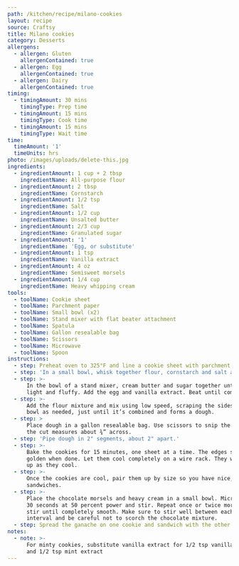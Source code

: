 ```yaml
---
path: /kitchen/recipe/milano-cookies
layout: recipe
source: Craftsy
title: Milano cookies
category: Desserts
allergens:
  - allergen: Gluten
    allergenContained: true
  - allergen: Egg
    allergenContained: true
  - allergen: Dairy
    allergenContained: true
timing:
  - timingAmount: 30 mins
    timingType: Prep time
  - timingAmount: 15 mins
    timingType: Cook time
  - timingAmount: 15 mins
    timingType: Wait time
time:
  timeAmount: '1'
  timeUnits: hrs
photo: /images/uploads/delete-this.jpg
ingredients:
  - ingredientAmount: 1 cup + 2 tbsp
    ingredientName: All-purpose flour
  - ingredientAmount: 2 tbsp
    ingredientName: Cornstarch
  - ingredientAmount: 1/2 tsp
    ingredientName: Salt
  - ingredientAmount: 1/2 cup
    ingredientName: Unsalted butter
  - ingredientAmount: 2/3 cup
    ingredientName: Granulated sugar
  - ingredientAmount: '1'
    ingredientName: 'Egg, or substitute'
  - ingredientAmount: 1 tsp
    ingredientName: Vanilla extract
  - ingredientAmount: 4 oz
    ingredientName: Semisweet morsels
  - ingredientAmount: 1/4 cup
    ingredientName: Heavy whipping cream
tools:
  - toolName: Cookie sheet
  - toolName: Parchment paper
  - toolName: Small bowl (x2)
  - toolName: Stand mixer with flat beater attachment
  - toolName: Spatula
  - toolName: Gallon resealable bag
  - toolName: Scissors
  - toolName: Microwave
  - toolName: Spoon
instructions:
  - step: Preheat oven to 325°F and line a cookie sheet with parchment paper.
  - step: 'In a small bowl, whisk together flour, cornstarch and salt and set aside.'
  - step: >-
      In the bowl of a stand mixer, cream butter and sugar together until it’s
      light and fluffy. Add the egg and vanilla extract. Beat until combined.
  - step: >-
      Add the flour mixture and mix using low speed, scraping the sides of the
      bowl as needed, just until it’s combined and forms a dough.
  - step: >
      Place dough in a gallon resealable bag. Use scissors to snip the tip so
      the cut measures about ¾” across.
  - step: 'Pipe dough in 2" segments, about 2" apart.'
  - step: >-
      Bake the cookies for 15 minutes, one sheet at a time. The edges should be
      golden when done. Let them cool completely on a wire rack. They will crisp
      up as they cool.
  - step: >-
      Once the cookies are cool, pair them up by size so you have nice, neat
      sandwiches.
  - step: >-
      Place the chocolate morsels and heavy cream in a small bowl. Microwave for
      30 seconds at 50 percent power and stir. Repeat once or twice more and
      stir until completely smooth. Make sure to stir well between each heating
      interval and be careful not to scorch the chocolate mixture.
  - step: Spread the ganache on one cookie and sandwich with the other.
notes:
  - note: >-
      For minty cookies, substitute vanilla extract for 1/2 tsp vanilla extract
      and 1/2 tsp mint extract
---
```


